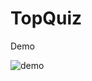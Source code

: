 # TopQuiz
Demo

![demo](https://user-images.githubusercontent.com/79812869/159722515-87513195-6062-4586-87ed-2c03e866dd1e.gif)
